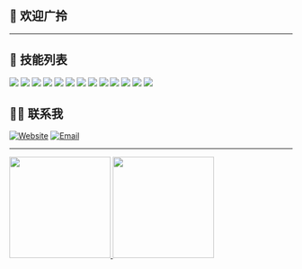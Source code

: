 ## 👋 欢迎广拎

---

## 🔨 技能列表

<p >
  <img src="https://img.shields.io/badge/-c++-green?style=flat&logo=c&logoColor=00c8ff">
  <img src = "https://img.shields.io/badge/-OpenGL-blueviolet?style=flat&logo=opengl&logoColor=white">
  <img src="https://img.shields.io/badge/-vtk-blue?style=flat&logo=v&logoColor=ffffff">
  <img src="https://img.shields.io/badge/-OpenCV-green?style=flat&logo=opencv&logoColor=ffffff">
  <img src="https://img.shields.io/badge/-Qt-eed78?style=flat&logo=qt&logoColor=ffffff">
  <img src="https://img.shields.io/badge/-Python-yellow?style=flat&logo=python&logoColor=ffffff">
  <img src="https://img.shields.io/badge/-Go-success?style=flat&logo=go&logoColor=ffffff">
  <img src="https://img.shields.io/badge/-MySql-red?style=flat&logo=mysql&logoColor=12345">
  <img src="http://img.shields.io/badge/-Hexo-ff69b4?style=flat&logo=hexo&logoColor=white">
  <img src="http://img.shields.io/badge/-Git-F1502F?style=flat&logo=git&logoColor=FFFFFF">
  <img src="http://img.shields.io/badge/-Github-000000?style=flat&logo=github&logoColor=FFFFFF">
  <img src="http://img.shields.io/badge/-VS%20Code-007ACC?style=flat&logo=visual%20studio%20code&logoColor=white">
  <img src="http://img.shields.io/badge/-CMake-007A1C?style=flat&logo=cmake&logoColor=white">
</p>

## 🤝🏻 联系我

<p >
  <a href="https://blog.ours1984.top/"><img alt="Website" src="https://img.shields.io/badge/Website-https://blog.ours1984.top-blue?style=flat-square&logo=google-chrome"></a>
  <a href="mailto:xiao7760091@163.com"><img alt="Email" src="https://img.shields.io/badge/Email-xiao7760091@163.com-blue?style=flat-square&logo=gmail"></a>
</p>

---

<a href="https://github.com/xiaoqide">
  <img height="180em" src="https://github-readme-stats.vercel.app/api?username=xiaoqide&theme=buefy&show_icons=true" />
  <img height="180em" src="https://github-readme-stats.vercel.app/api/top-langs/?username=xiaoqide&theme=buefy&layout=compact" />
</a>
